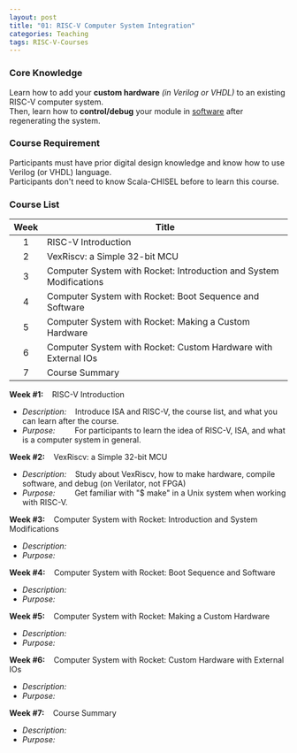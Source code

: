 ```yaml
---
layout: post
title: "01: RISC-V Computer System Integration"
categories: Teaching
tags: RISC-V-Courses
---
```


### Core Knowledge

Learn how to add your **custom hardware** *(in Verilog or VHDL)* to an existing RISC-V computer system.
<br>
Then, learn how to **control/debug** your module in <ins>software</ins> after regenerating the system.

### Course Requirement

Participants must have prior digital design knowledge and know how to use Verilog (or VHDL) language.
<br>
Participants don't need to know Scala-CHISEL before to learn this course.

### Course List

| Week | Title |
|:---:|---|
| 1 | RISC-V Introduction |
| 2 | VexRiscv: a Simple 32-bit MCU |
| 3 | Computer System with Rocket: Introduction and System Modifications |
| 4 | Computer System with Rocket: Boot Sequence and Software |
| 5 | Computer System with Rocket: Making a Custom Hardware |
| 6 | Computer System with Rocket: Custom Hardware with External IOs |
| 7 | Course Summary |

**Week #1:**&nbsp;&nbsp;&nbsp;&nbsp;RISC-V Introduction
- *Description:*&nbsp;&nbsp;&nbsp;&nbsp;Introduce ISA and RISC-V, the course list, and what you can learn after the course.
- *Purpose:*&nbsp;&nbsp;&nbsp;&nbsp;&nbsp;&nbsp;&nbsp;&nbsp;&nbsp;For participants to learn the idea of RISC-V, ISA, and what is a computer system in general.

**Week #2:**&nbsp;&nbsp;&nbsp;&nbsp;VexRiscv: a Simple 32-bit MCU
- *Description:*&nbsp;&nbsp;&nbsp;&nbsp;Study about VexRiscv, how to make hardware, compile software, and debug (on Verilator, not FPGA)
- *Purpose:*&nbsp;&nbsp;&nbsp;&nbsp;&nbsp;&nbsp;&nbsp;&nbsp;&nbsp;Get familiar with "$ make" in a Unix system when working with RISC-V.

**Week #3:**&nbsp;&nbsp;&nbsp;&nbsp;Computer System with Rocket: Introduction and System Modifications
- *Description:*&nbsp;&nbsp;&nbsp;&nbsp;
- *Purpose:*&nbsp;&nbsp;&nbsp;&nbsp;&nbsp;&nbsp;&nbsp;&nbsp;&nbsp;

**Week #4:**&nbsp;&nbsp;&nbsp;&nbsp;Computer System with Rocket: Boot Sequence and Software
- *Description:*&nbsp;&nbsp;&nbsp;&nbsp;
- *Purpose:*&nbsp;&nbsp;&nbsp;&nbsp;&nbsp;&nbsp;&nbsp;&nbsp;&nbsp;

**Week #5:**&nbsp;&nbsp;&nbsp;&nbsp;Computer System with Rocket: Making a Custom Hardware
- *Description:*&nbsp;&nbsp;&nbsp;&nbsp;
- *Purpose:*&nbsp;&nbsp;&nbsp;&nbsp;&nbsp;&nbsp;&nbsp;&nbsp;&nbsp;

**Week #6:**&nbsp;&nbsp;&nbsp;&nbsp;Computer System with Rocket: Custom Hardware with External IOs
- *Description:*&nbsp;&nbsp;&nbsp;&nbsp;
- *Purpose:*&nbsp;&nbsp;&nbsp;&nbsp;&nbsp;&nbsp;&nbsp;&nbsp;&nbsp;

**Week #7:**&nbsp;&nbsp;&nbsp;&nbsp;Course Summary
- *Description:*&nbsp;&nbsp;&nbsp;&nbsp;
- *Purpose:*&nbsp;&nbsp;&nbsp;&nbsp;&nbsp;&nbsp;&nbsp;&nbsp;&nbsp;
